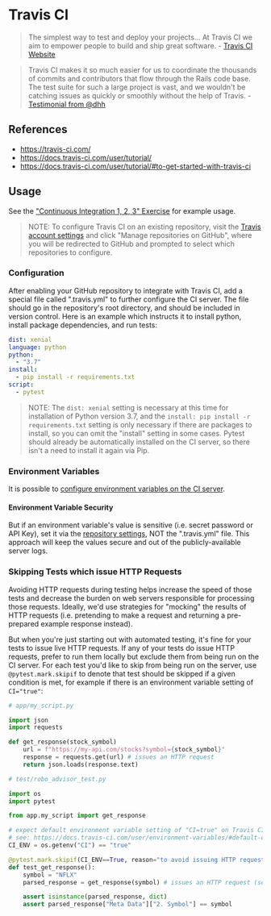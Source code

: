 # Travis CI

> The simplest way to test and deploy your projects... At Travis CI we aim to empower people to build and ship great software. - [Travis CI Website](https://about.travis-ci.com/)

> Travis CI makes it so much easier for us to coordinate the thousands of commits and contributors that flow through the Rails code base. The test suite for such a large project is vast, and we wouldn't be catching issues as quickly or smoothly without the help of Travis. - [Testimonial from @dhh](https://about.travis-ci.com/)

## References

  + https://travis-ci.com/
  + https://docs.travis-ci.com/user/tutorial/
  + https://docs.travis-ci.com/user/tutorial/#to-get-started-with-travis-ci

## Usage

See the ["Continuous Integration 1, 2, 3" Exercise](/exercises/ci-123/README.md) for example usage.

> NOTE: To configure Travis CI on an existing repository, visit the [Travis account settings](https://travis-ci.com/account/repositories) and click "Manage repositories on GitHub", where you will be redirected to GitHub and prompted to select which repositories to configure.

### Configuration

After enabling your GitHub repository to integrate with Travis CI, add a special file called ".travis.yml" to further configure the CI server. The file should go in the repository's root directory, and should be included in version control. Here is an example which instructs it to install python, install package dependencies, and run tests:

```yml
dist: xenial
language: python
python:
  - "3.7"
install:
  - pip install -r requirements.txt
script:
  - pytest
```

> NOTE: The `dist: xenial` setting is necessary at this time for installation of Python version 3.7, and the `install: pip install -r requirements.txt` setting is only necessary if there are packages to install, so you can omit the "install" setting in some cases. Pytest should already be automatically installed on the CI server, so there isn't a need to install it again via Pip.


### Environment Variables

It is possible to [configure environment variables on the CI server](https://docs.travis-ci.com/user/environment-variables).

#### Environment Variable Security

But if an environment variable's value is sensitive (i.e. secret password or API Key), set it via the [repository settings](https://docs.travis-ci.com/user/environment-variables/#defining-variables-in-repository-settings), NOT the ".travis.yml" file. This approach will keep the values secure and out of the publicly-available server logs.

### Skipping Tests which issue HTTP Requests

Avoiding HTTP requests during testing helps increase the speed of those tests and decrease the burden on web servers responsible for processing those requests. Ideally, we'd use strategies for "mocking" the results of HTTP requests (i.e. pretending to make a request and returning a pre-prepared example response instead).

But when you're just starting out with automated testing, it's fine for your tests to issue live HTTP requests. If any of your tests do issue HTTP requests, prefer to run them locally but exclude them from being run on the CI server. For each test you'd like to skip from being run on the server, use `@pytest.mark.skipif` to denote that test should be skipped if a given condition is met, for example if there is an environment variable setting of `CI="true"`:

```py
# app/my_script.py

import json
import requests

def get_response(stock_symbol)
    url = f"https://my-api.com/stocks?symbol={stock_symbol}"
    response = requests.get(url) # issues an HTTP request
    return json.loads(response.text)
```

```py
# test/robo_advisor_test.py

import os
import pytest

from app.my_script import get_response

# expect default environment variable setting of "CI=true" on Travis CI
# see: https://docs.travis-ci.com/user/environment-variables/#default-environment-variables
CI_ENV = os.getenv("CI") == "true"

@pytest.mark.skipif(CI_ENV==True, reason="to avoid issuing HTTP requests on the CI server") # skips this test on CI
def test_get_response():
    symbol = "NFLX"
    parsed_response = get_response(symbol) # issues an HTTP request (see function definition below)

    assert isinstance(parsed_response, dict)
    assert parsed_response["Meta Data"]["2. Symbol"] == symbol
```
